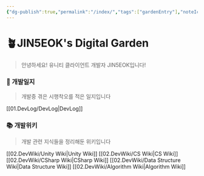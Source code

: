 ```yaml
---
{"dg-publish":true,"permalink":"/index/","tags":["gardenEntry"],"noteIcon":""}
---
```


# 🪴JIN5EOK's Digital Garden

> 안녕하세요! 유니티 클라이언트 개발자 JIN5EOK입니다!

### 📝 개발일지

> 개발중 겪은 시행착오를 적은 일지입니다

[[01.DevLog/DevLog\|DevLog]]
### 📚 개발위키

> 개발 관련 지식들을 정리해둔 위키입니다
 
[[02.DevWiki/Unity Wiki\|Unity Wiki]]
[[02.DevWiki/CS Wiki\|CS Wiki]]
[[02.DevWiki/CSharp Wiki\|CSharp Wiki]]
[[02.DevWiki/Data Structure Wiki\|Data Structure Wiki]]
[[02.DevWiki/Algorithm Wiki\|Algorithm Wiki]]